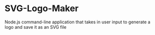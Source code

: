 # SVG-Logo-Maker
Node.js command-line application that takes in user input to generate a logo and save it as an SVG file
